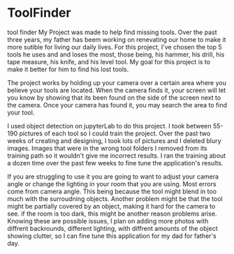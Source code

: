 # ToolFinder
tool finder
My Project was made to help find missing tools. Over the past three years, my father has beem working on renevating our home to make it more sutible for living our daily lives. For this project, I've chosen the top 5 tools he uses and and loses the most, those being, his hammer, his drill, his tape measure, his knife, and his level tool. My goal for this project is to make it better for him to find his lost tools.

The project works by holding up your camera over a certain area where you believe your tools are located. When the camera finds it, your screen will let you know by showing that its been found on the side of the screen next to the camera. Once your camera has found it, you may search the area to find your tool.

I used object detection on jupyterLab to do this project. I took between 55-190 pictures of each tool so I could train the project. Over the past two weeks of creating and designing, I took lots of pictures and I deleted blury images. Images that were in the wrong tool folders I removed from its training path so it wouldn't give me incorrect results. I ran the training about a dozen time over the past few weeks to fine tune the application's results. 

If you are struggling to use it you are going to want to adjust your camera angle or change the lighting in your room that you are using. Most errors come from camera angle. This being because the tool might blend in too much with the surroudning objects. Another problem might be that the tool might be partially covered by an object, making it hard for the camera to see. if the room is too dark, this might be another reason problems arise. Knowing these are possible issues, I plan on adding more photos with diffrent backrounds, different lighting, with diffrent amounts of the object showing clutter, so I can fine tune this application for my dad for father's day.
